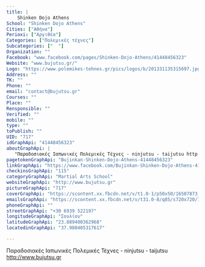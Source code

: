 ```yaml
---
title: |
    Shinken Dojo Athens
School: "Shinken Dojo Athens"
Cities: ["Αθήνα"]
Perioxi: ["Αργιθέα"]
Categories: ["Πολεμικές τέχνες"]
Subcategories: ["  "]
Organization: ""
Facebook: "www.facebook.com/pages/Shinken-Dojo-Athens/41448456323"
Website: "www.bujutsu.gr/"
Logo: "https://www.polemikes-tehnes.gr/pics/logos/b/201331135315697.jpg"
Address: ""
TK: ""
Phone: ""
email: "contact@bujutsu.gr"
Courses: ""
Place: ""
Rensponsible: ""
Verified: ""
mobile: ""
type: ""
toPublish: ""
UID: "717"
idGraphApi: "41448456323"
aboutGraphApi: | 
   "Παραδοσιακές Ιαπωνικές Πολεμικές Τέχνες - ninjutsu - taijutsu http://www.bujutsu.gr"
pagetokenGraphApi: "Bujinkan-Shinken-Dojo-Athens-41448456323"
linkGraphApi: "https://www.facebook.com/Bujinkan-Shinken-Dojo-Athens-41448456323/"
checkinsGraphApi: "115"
categoryGraphApi: "Martial Arts School"
websiteGraphApi: "http://www.bujutsu.gr"
pictureGraphApi: "717"
coverGraphApi: "https://scontent.xx.fbcdn.net/v/t1.0-1/p50x50/16507873_10153979171711324_2359051073705738915_n.png?oh=c429f0890bbed00b4fd221ceccdc2caf&amp;oe=5B0BB9CD"
emailsGraphApi: "https://scontent.xx.fbcdn.net/v/t31.0-8/q85/s720x720/16602442_10153979189391324_4526956162051172357_o.jpg?oh=40e2e4a1d8b7008c4bd037c8d09c7bd0&amp;oe=5B4CE6BC"
phoneGraphApi: ""
streetGraphApi: "+30 6939 522197"
longitudeGraphApi: "Σουλίου"
latitudeGraphApi: "23.889400362968"
locatedinGraphApi: "37.980405317617"

---
```


Παραδοσιακές Ιαπωνικές Πολεμικές Τέχνες - ninjutsu - taijutsu http://www.bujutsu.gr

